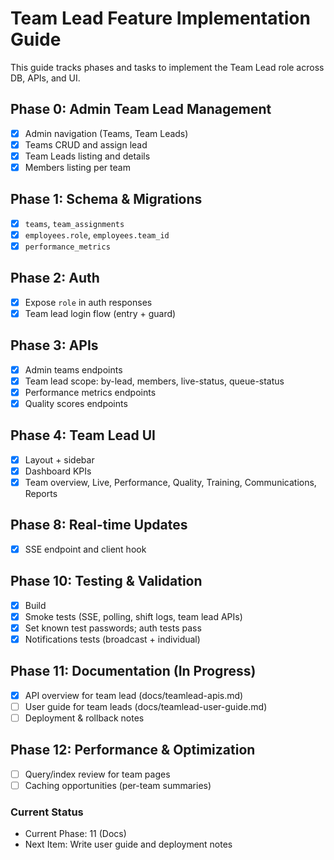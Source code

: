 # Team Lead Feature Implementation Guide

This guide tracks phases and tasks to implement the Team Lead role across DB, APIs, and UI.

## Phase 0: Admin Team Lead Management
- [x] Admin navigation (Teams, Team Leads)
- [x] Teams CRUD and assign lead
- [x] Team Leads listing and details
- [x] Members listing per team

## Phase 1: Schema & Migrations
- [x] `teams`, `team_assignments`
- [x] `employees.role`, `employees.team_id`
- [x] `performance_metrics`

## Phase 2: Auth
- [x] Expose `role` in auth responses
- [x] Team lead login flow (entry + guard)

## Phase 3: APIs
- [x] Admin teams endpoints
- [x] Team lead scope: by-lead, members, live-status, queue-status
- [x] Performance metrics endpoints
- [x] Quality scores endpoints

## Phase 4: Team Lead UI
- [x] Layout + sidebar
- [x] Dashboard KPIs
- [x] Team overview, Live, Performance, Quality, Training, Communications, Reports

## Phase 8: Real-time Updates
- [x] SSE endpoint and client hook

## Phase 10: Testing & Validation
- [x] Build
- [x] Smoke tests (SSE, polling, shift logs, team lead APIs)
- [x] Set known test passwords; auth tests pass
- [x] Notifications tests (broadcast + individual)

## Phase 11: Documentation (In Progress)
- [x] API overview for team lead (docs/teamlead-apis.md)
- [ ] User guide for team leads (docs/teamlead-user-guide.md)
- [ ] Deployment & rollback notes

## Phase 12: Performance & Optimization
- [ ] Query/index review for team pages
- [ ] Caching opportunities (per-team summaries)

### Current Status
- Current Phase: 11 (Docs)
- Next Item: Write user guide and deployment notes



